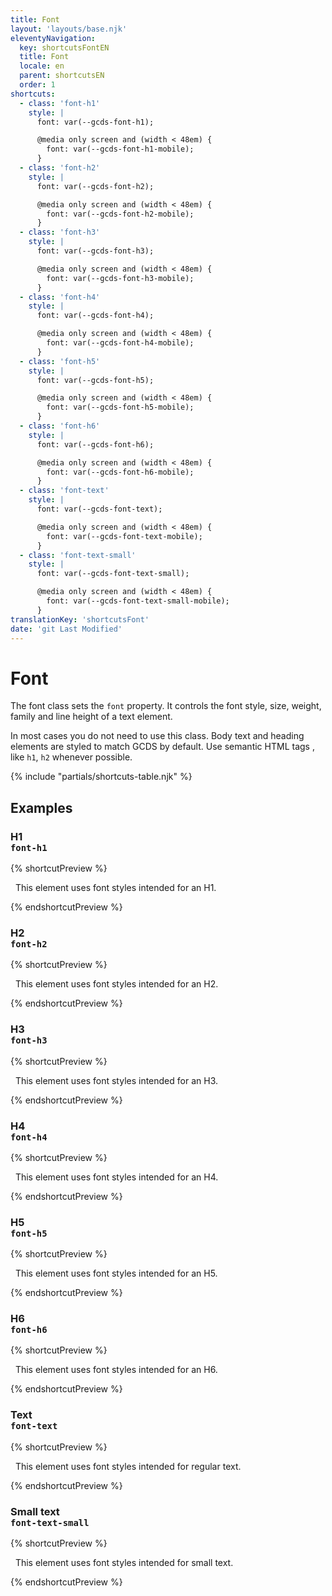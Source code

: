 ```yaml
---
title: Font
layout: 'layouts/base.njk'
eleventyNavigation:
  key: shortcutsFontEN
  title: Font
  locale: en
  parent: shortcutsEN
  order: 1
shortcuts:
  - class: 'font-h1'
    style: |
      font: var(--gcds-font-h1);

      @media only screen and (width < 48em) {
        font: var(--gcds-font-h1-mobile);
      }
  - class: 'font-h2'
    style: |
      font: var(--gcds-font-h2);

      @media only screen and (width < 48em) {
        font: var(--gcds-font-h2-mobile);
      }
  - class: 'font-h3'
    style: |
      font: var(--gcds-font-h3);

      @media only screen and (width < 48em) {
        font: var(--gcds-font-h3-mobile);
      }
  - class: 'font-h4'
    style: |
      font: var(--gcds-font-h4);

      @media only screen and (width < 48em) {
        font: var(--gcds-font-h4-mobile);
      }
  - class: 'font-h5'
    style: |
      font: var(--gcds-font-h5);

      @media only screen and (width < 48em) {
        font: var(--gcds-font-h5-mobile);
      }
  - class: 'font-h6'
    style: |
      font: var(--gcds-font-h6);

      @media only screen and (width < 48em) {
        font: var(--gcds-font-h6-mobile);
      }
  - class: 'font-text'
    style: |
      font: var(--gcds-font-text);

      @media only screen and (width < 48em) {
        font: var(--gcds-font-text-mobile);
      }
  - class: 'font-text-small'
    style: |
      font: var(--gcds-font-text-small);

      @media only screen and (width < 48em) {
        font: var(--gcds-font-text-small-mobile);
      }
translationKey: 'shortcutsFont'
date: 'git Last Modified'
---
```


# Font

The font class sets the `font` property. It controls the font style, size, weight, family and line height of a text element.

<gcds-notice type="warning" notice-title-tag="h2" notice-title="Use with caution">
  <gcds-text>In most cases you do not need to use this class. Body text and heading elements are <gcds-link href="{{ links.typography }}">styled to match GCDS by default</gcds-link>. Use semantic HTML tags , like <code>h1</code>, <code>h2</code> whenever possible.</gcds-text>
</gcds-notice>

{% include "partials/shortcuts-table.njk" %}

## Examples

### H1<br/>`font-h1`

{% shortcutPreview %}

<p class="font-h1">
  This element uses font styles intended for an H1.
</p>
{% endshortcutPreview %}

### H2<br/>`font-h2`

{% shortcutPreview %}

<p class="font-h2">
  This element uses font styles intended for an H2.
</p>
{% endshortcutPreview %}

### H3<br/>`font-h3`

{% shortcutPreview %}

<p class="font-h3">
  This element uses font styles intended for an H3.
</p>
{% endshortcutPreview %}

### H4<br/>`font-h4`

{% shortcutPreview %}

<p class="font-h4">
  This element uses font styles intended for an H4.
</p>
{% endshortcutPreview %}

### H5<br/>`font-h5`

{% shortcutPreview %}

<p class="font-h5">
  This element uses font styles intended for an H5.
</p>
{% endshortcutPreview %}

### H6<br/>`font-h6`

{% shortcutPreview %}

<p class="font-h6">
  This element uses font styles intended for an H6.
</p>
{% endshortcutPreview %}

### Text<br/>`font-text`

{% shortcutPreview %}

<p class="font-text">
  This element uses font styles intended for regular text.
</p>
{% endshortcutPreview %}

### Small text<br/>`font-text-small`

{% shortcutPreview %}

<p class="font-text-small">
  This element uses font styles intended for small text.
</p>
{% endshortcutPreview %}
